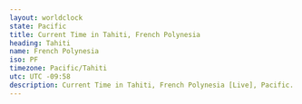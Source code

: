 ```yaml
---
layout: worldclock
state: Pacific
title: Current Time in Tahiti, French Polynesia
heading: Tahiti
name: French Polynesia
iso: PF
timezone: Pacific/Tahiti
utc: UTC -09:58
description: Current Time in Tahiti, French Polynesia [Live], Pacific. Live update now time in Tahiti, timezone Pacific/Tahiti, UTC -09:58, Country ISO code & Current Local Time.
---
```


